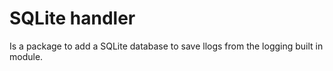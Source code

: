 # SQLite handler

Is a package to add a SQLite database to save llogs from the logging built in module.